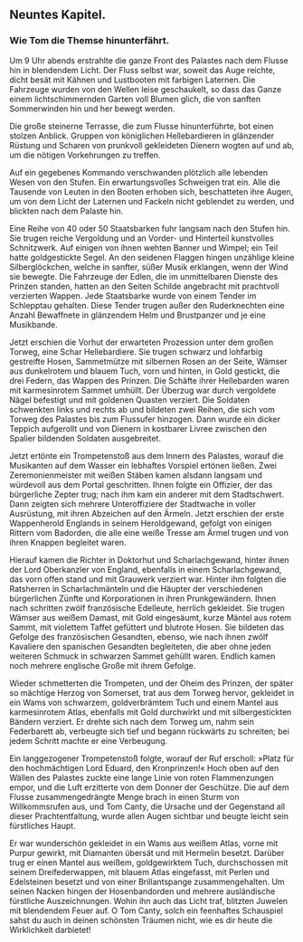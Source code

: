 
<h2>Neuntes Kapitel.</h2>

<h3>Wie Tom die Themse hinunterfährt.</h3>

Um 9 Uhr abends erstrahlte die ganze Front des Palastes nach
dem Flusse hin in blendendem Licht. Der Fluss selbst war, soweit das
Auge reichte, dicht besät mit Kähnen und Lustbooten mit farbigen
Laternen. Die Fahrzeuge wurden von den Wellen leise geschaukelt,
so dass das Ganze einem lichtschimmernden Garten voll Blumen
glich, die von sanften Sommerwinden hin und her bewegt werden.

Die große steinerne Terrasse, die zum Flusse hinunterführte, bot
einen stolzen Anblick. Gruppen von königlichen Hellebardieren in 
glänzender Rüstung und Scharen von prunkvoll gekleideten Dienern
wogten auf und ab, um die nötigen Vorkehrungen zu treffen.

Auf ein gegebenes Kommando verschwanden plötzlich alle lebenden
Wesen von den Stufen. Ein erwartungsvolles Schweigen trat
ein. Alle die Tausende von Leuten in den Booten erhoben sich,
beschatteten ihre Augen, um von dem Licht der Laternen und Fackeln
nicht geblendet zu werden, und blickten nach dem Palaste hin.

Eine Reihe von 40 oder 50 Staatsbarken fuhr langsam nach
den Stufen hin. Sie trugen reiche Vergoldung und an Vorder- und
Hinterteil kunstvolles Schnitzwerk. Auf einigen von ihnen wehten
Banner und Wimpel; ein Teil hatte goldgestickte Segel. An den
seidenen Flaggen hingen unzählige kleine Silberglöckchen, welche
in sanfter, süßer Musik erklangen, wenn der Wind sie bewegte. Die
Fahrzeuge der Edlen, die im unmittelbaren Dienste des Prinzen
standen, hatten an den Seiten Schilde angebracht mit prachtvoll
verzierten Wappen. Jede Staatsbarke wurde von einem Tender im
Schlepptau gehalten. Diese Tender trugen außer den Ruderknechten
eine Anzahl Bewaffnete in glänzendem Helm und Brustpanzer
und je eine Musikbande.

Jetzt erschien die Vorhut der erwarteten Prozession unter dem
großen Torweg, eine Schar Hellebardiere. Sie trugen schwarz und
lohfarbig gestreifte Hosen, Sammetmütze mit silbernen Rosen an
der Seite, Wämser aus dunkelrotem und blauem Tuch, vorn und
hinten, in Gold gestickt, die drei Federn, das Wappen des Prinzen.
Die Schäfte ihrer Hellebarden waren mit karmesinrotem Sammet
umhüllt. Der Überzug war durch vergoldete Nägel befestigt und
mit goldenen Quasten verziert. Die Soldaten schwenkten links und
rechts ab und bildeten zwei Reihen, die sich vom Torweg des Palastes
bis zum Flussufer hinzogen. Dann wurde ein dicker Teppich aufgerollt
und von Dienern in kostbarer Livree zwischen den Spalier
bildenden Soldaten ausgebreitet.

Jetzt ertönte ein Trompetenstoß aus dem Innern des Palastes,
worauf die Musikanten auf dem Wasser ein lebhaftes Vorspiel ertönen
ließen. Zwei Zeremonienmeister mit weißen Stäben kamen
alsdann langsam und würdevoll aus dem Portal geschritten. Ihnen
folgte ein Offizier, der das bürgerliche Zepter trug; nach ihm kam
ein anderer mit dem Stadtschwert. Dann zeigten sich mehrere
Unteroffiziere der Stadtwache in voller Ausrüstung, mit ihren Abzeichen
auf den Ärmeln. Jetzt erschien der erste Wappenherold Englands
in seinem Heroldgewand, gefolgt von einigen Rittern vom
Badorden, die alle eine weiße Tresse am Ärmel trugen und von
ihren Knappen begleitet waren.

Hierauf kamen die Richter in Doktorhut und Scharlachgewand,
hinter ihnen der Lord Oberkanzler von England, ebenfalls in einem
Scharlachgewand, das vorn offen stand und mit Grauwerk verziert
war. Hinter ihm folgten die Ratsherren in Scharlachmänteln und
die Häupter der verschiedenen bürgerlichen Zünfte und Korporationen
in ihren Prunkgewändern. Ihnen nach schritten zwölf französische
Edelleute, herrlich gekleidet. Sie trugen Wämser aus weißem
Damast, mit Gold eingesäumt, kurze Mäntel aus rotem Sammt, mit
violettem Taffet gefüttert und blutrote Hosen. Sie bildeten das
Gefolge des französischen Gesandten, ebenso, wie nach ihnen zwölf
Kavaliere den spanischen Gesandten begleiteten, die aber ohne jeden
weiteren Schmuck in schwarzen Sammet gehüllt waren. Endlich
kamen noch mehrere englische Große mit ihrem Gefolge.

Wieder schmetterten die Trompeten, und der Oheim des Prinzen,
der später so mächtige Herzog von Somerset, trat aus dem Torweg
hervor, gekleidet in ein Wams von schwarzem, goldverbrämtem Tuch
und einem Mantel aus karmesinrotem Atlas, ebenfalls mit Gold
durchwirkt und mit silbergestickten Bändern verziert. Er drehte sich
nach dem Torweg um, nahm sein Federbarett ab, verbeugte sich
tief und begann rückwärts zu schreiten; bei jedem Schritt machte er
eine Verbeugung.

Ein langgezogener Trompetenstoß folgte, worauf der Ruf erscholl:
»Platz für den hochmächtigen Lord Eduard, den Kronprinzen!«
Hoch oben auf den Wällen des Palastes zuckte eine lange Linie
von roten Flammenzungen empor, und die Luft erzitterte von dem
Donner der Geschütze. Die auf dem Flusse zusammengedrängte
Menge brach in einen Sturm von Willkommsrufen aus, und Tom
Canty, die Ursache und der Gegenstand all dieser Prachtentfaltung,
wurde allen Augen sichtbar und beugte leicht sein fürstliches Haupt.

Er war wunderschön gekleidet in ein Wams aus weißem Atlas,
vorne mit Purpur gewirkt, mit Diamanten übersät und mit Hermelin
besetzt. Darüber trug er einen Mantel aus weißem, goldgewirktem
Tuch, durchschossen mit seinem Dreifederwappen, mit blauem Atlas
eingefasst, mit Perlen und Edelsteinen besetzt und von einer Brillantspange
zusammengehalten. Um seinen Nacken hingen der Hosenbandorden
und mehrere ausländische fürstliche Auszeichnungen. Wohin 
ihn auch das Licht traf, blitzten Juwelen mit blendendem Feuer auf.
O Tom Canty, solch ein feenhaftes Schauspiel sahst du auch in deinen
schönsten Träumen nicht, wie es dir heute die Wirklichkeit darbietet!


